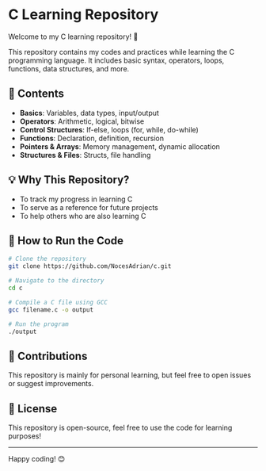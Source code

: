 # C Learning Repository

Welcome to my C learning repository! 🚀

This repository contains my codes and practices while learning the C programming language. It includes basic syntax, operators, loops, functions, data structures, and more.

## 📌 Contents
- **Basics**: Variables, data types, input/output
- **Operators**: Arithmetic, logical, bitwise
- **Control Structures**: If-else, loops (for, while, do-while)
- **Functions**: Declaration, definition, recursion
- **Pointers & Arrays**: Memory management, dynamic allocation
- **Structures & Files**: Structs, file handling

## 💡 Why This Repository?
- To track my progress in learning C
- To serve as a reference for future projects
- To help others who are also learning C

## 🔧 How to Run the Code
```sh
# Clone the repository
git clone https://github.com/NocesAdrian/c.git

# Navigate to the directory
cd c

# Compile a C file using GCC
gcc filename.c -o output

# Run the program
./output
```

## 📢 Contributions
This repository is mainly for personal learning, but feel free to open issues or suggest improvements.

## 📜 License
This repository is open-source, feel free to use the code for learning purposes!

---
Happy coding! 😊

